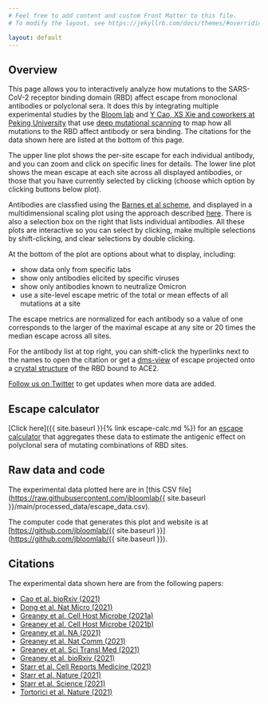 ```yaml
---
# Feel free to add content and custom Front Matter to this file.
# To modify the layout, see https://jekyllrb.com/docs/themes/#overriding-theme-defaults

layout: default
---
```


## Overview
This page allows you to interactively analyze how mutations to the SARS-CoV-2 receptor binding domain (RBD) affect escape from monoclonal antibodies or polyclonal sera.
It does this by integrating multiple experimental studies by the [Bloom lab](https://research.fredhutch.org/bloom/en.html) and [Y Cao, XS Xie and coworkers at Peking University](https://icg.pku.edu.cn/en/research/faculty/269364.htm) that use [deep mutational scanning](https://www.sciencedirect.com/science/article/pii/S1931312820306247) to map how all mutations to the RBD affect antibody or sera binding.
The citations for the data shown here are listed at the bottom of this page.

The upper line plot shows the per-site escape for each individual antibody, and you can zoom and click on specific lines for details.
The lower line plot shows the mean escape at each site across all displayed antibodies, or those that you have currently selected by clicking (choose which option by clicking buttons below plot).

Antibodies are classfied using the [Barnes et al scheme](https://www.nature.com/articles/s41586-020-2852-1), and displayed in a multidimensional scaling plot using the approach described [here](https://www.sciencedirect.com/science/article/pii/S1931312820306247).
There is also a selection box on the right that lists individual antibodies.
All these plots are interactive so you can select by clicking, make multiple selections by shift-clicking, and clear selections by double clicking.

At the bottom of the plot are options about what to display, including:

 - show data only from specific labs
 - show only antibodies elicited by specific viruses
 - show only antibodies known to neutralize Omicron
 - use a site-level escape metric of the total or mean effects of all mutations at a site

The escape metrics are normalized for each antibody so a value of one corresponds to the larger of the maximal escape at any site or 20 times the median escape across all sites.

For the antibody list at top right, you can shift-click the hyperlinks next to the names to open the citation or get a [dms-view](https://dms-view.github.io/docs/) of escape projected onto a [crystal structure](https://www.rcsb.org/structure/6M0J) of the RBD bound to ACE2.

[Follow us on Twitter](https://twitter.com/jbloom_lab) to get updates when more data are added.

## Escape calculator
[Click here]({{ site.baseurl }}{% link escape-calc.md %}) for an [escape calculator](https://doi.org/10.1101/2021.12.04.471236) that aggregates these data to estimate the antigenic effect on polyclonal sera of mutating combinations of RBD sites.

## Raw data and code
The experimental data plotted here are in [this CSV file](https://raw.githubusercontent.com/jbloomlab{{ site.baseurl }}/main/processed_data/escape_data.csv).

The computer code that generates this plot and website is at [https://github.com/jbloomlab/{{ site.baseurl }}](https://github.com/jbloomlab/{{ site.baseurl }}).

## Citations
The experimental data shown here are from the following papers:
  - [Cao et al. bioRxiv (2021)](https://www.biorxiv.org/content/10.1101/2021.12.07.470392v1.full)
  - [Dong et al. Nat Micro (2021)](https://www.nature.com/articles/s41564-021-00972-2)
  - [Greaney et al. Cell Host Microbe (2021a)](https://www.sciencedirect.com/science/article/pii/S1931312820306247)
  - [Greaney et al. Cell Host Microbe (2021b)](https://www.sciencedirect.com/science/article/pii/S1931312821000822)
  - [Greaney et al. NA (2021)](https://github.com/jbloomlab/SARS-CoV-2-RBD_MAP_COV2-2955)
  - [Greaney et al. Nat Comm (2021)](https://www.nature.com/articles/s41467-021-24435-8)
  - [Greaney et al. Sci Transl Med (2021)](https://stm.sciencemag.org/content/13/600/eabi9915)
  - [Greaney et al. bioRxiv (2021)](https://www.biorxiv.org/content/10.1101/2021.10.12.464114v1)
  - [Starr et al. Cell Reports Medicine (2021)](https://doi.org/10.1016/j.xcrm.2021.100255)
  - [Starr et al. Nature (2021)](https://www.nature.com/articles/s41586-021-03807-6)
  - [Starr et al. Science (2021)](https://science.sciencemag.org/content/early/2021/01/22/science.abf9302)
  - [Tortorici et al. Nature (2021)](https://www.nature.com/articles/s41586-021-03817-4)
